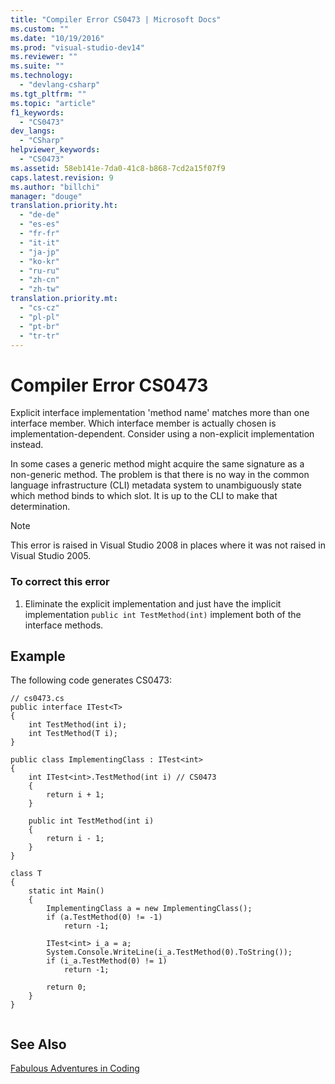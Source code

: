 ```yaml
---
title: "Compiler Error CS0473 | Microsoft Docs"
ms.custom: ""
ms.date: "10/19/2016"
ms.prod: "visual-studio-dev14"
ms.reviewer: ""
ms.suite: ""
ms.technology: 
  - "devlang-csharp"
ms.tgt_pltfrm: ""
ms.topic: "article"
f1_keywords: 
  - "CS0473"
dev_langs: 
  - "CSharp"
helpviewer_keywords: 
  - "CS0473"
ms.assetid: 58eb141e-7da0-41c8-b868-7cd2a15f07f9
caps.latest.revision: 9
ms.author: "billchi"
manager: "douge"
translation.priority.ht: 
  - "de-de"
  - "es-es"
  - "fr-fr"
  - "it-it"
  - "ja-jp"
  - "ko-kr"
  - "ru-ru"
  - "zh-cn"
  - "zh-tw"
translation.priority.mt: 
  - "cs-cz"
  - "pl-pl"
  - "pt-br"
  - "tr-tr"
---
```

# Compiler Error CS0473
Explicit interface implementation 'method name' matches more than one interface member. Which interface member is actually chosen is implementation-dependent. Consider using a non-explicit implementation instead.  
  
 In some cases a generic method might acquire the same signature as a non-generic method. The problem is that there is no way in the common language infrastructure (CLI) metadata system to unambiguously state which method binds to which slot. It is up to the CLI to make that determination.  
  
> [!NOTE]
>  This error is raised in Visual Studio 2008 in places where it was not raised in Visual Studio 2005.  
  
### To correct this error  
  
1.  Eliminate the explicit implementation and just have the implicit implementation `public int TestMethod(int)` implement both of the interface methods.  
  
## Example  
 The following code generates CS0473:  
  
```  
// cs0473.cs  
public interface ITest<T>  
{  
    int TestMethod(int i);  
    int TestMethod(T i);  
}  
  
public class ImplementingClass : ITest<int>  
{  
    int ITest<int>.TestMethod(int i) // CS0473  
    {  
        return i + 1;  
    }  
  
    public int TestMethod(int i)  
    {  
        return i - 1;  
    }  
}  
  
class T  
{  
    static int Main()  
    {  
        ImplementingClass a = new ImplementingClass();  
        if (a.TestMethod(0) != -1)  
            return -1;  
  
        ITest<int> i_a = a;  
        System.Console.WriteLine(i_a.TestMethod(0).ToString());  
        if (i_a.TestMethod(0) != 1)  
            return -1;  
  
        return 0;  
    }  
}  
  
```  
  
## See Also  
 [Fabulous Adventures in Coding](http://blogs.msdn.com/ericlippert/archive/2006/04/06/570126.aspx)